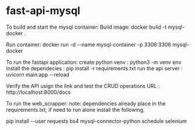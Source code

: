 # fast-api-mysql

  To build and start the mysql container:
  Build image: 
  docker build -t mysql-docker .

  Run container:
  docker run -d --name mysql-container -p 3306:3306 mysql-docker


  To run the fastapi application:
  create python venv  :  python3 -m venv env
  install the dependecies : pip install -r requirements.txt
  run the api server :  uvicorn main:app --reload

  Verify the API usign the link and test the CRUD operations
  URL : http://localhost:8000/docs

  To run the web_scrapper:
  note: dependencies already place in the requirements.txt, if need to run alone install the following,

  pip install --user requests bs4 mysql-connector-python schedule selenium
